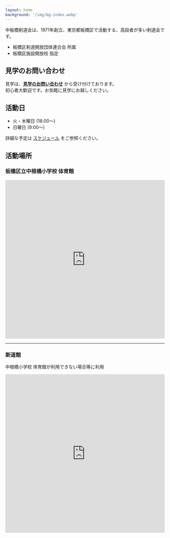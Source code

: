 ```yaml
---
layout: home
background: '/img/bg-index.webp'
---
```


中板橋剣道会は、1971年創立、東京都板橋区で活動する、高段者が多い剣道会です。

* 板橋区剣道開放団体連合会 所属
* 板橋区施設開放校 指定

## 見学のお問い合わせ

見学は、**[見学のお問い合わせ](/contact)** から受け付けております。  
初心者大歓迎です。お気軽に見学にお越しください。

## 活動日

* 火・木曜日 (18:00〜)
* 日曜日 (9:00〜)

詳細な予定は [スケジュール](/schedule) をご参照ください。

## 活動場所

### 板橋区立中根橋小学校 体育館

<iframe src="https://www.google.com/maps/embed?pb=!1m18!1m12!1m3!1d3237.7869455560567!2d139.69841217579113!3d35.75604107256324!2m3!1f0!2f0!3f0!3m2!1i1024!2i768!4f13.1!3m3!1m2!1s0x6018930062787cab%3A0xab1d4dadc9c94c27!2z5Lit5p2_5qmL5Ymj6YGT5Lya!5e0!3m2!1sja!2sjp!4v1747119251195!5m2!1sja!2sjp" width="100%" height="500" style="border:0;" allowfullscreen="" loading="lazy" referrerpolicy="no-referrer-when-downgrade"></iframe>

---- 

### 斯道館

中根橋小学校 体育館が利用できない場合等に利用

<iframe src="https://www.google.com/maps/embed?pb=!1m18!1m12!1m3!1d3237.8295061174285!2d139.6964406!3d35.754995099999995!2m3!1f0!2f0!3f0!3m2!1i1024!2i768!4f13.1!3m3!1m2!1s0x60189372ef71558b%3A0xc990669e65edb5cc!2z5pav6YGT6aSo!5e0!3m2!1sja!2sjp!4v1746786586233!5m2!1sja!2sjp" width="100%" height="500" style="border:0;" allowfullscreen="" loading="lazy" referrerpolicy="no-referrer-when-downgrade"></iframe>

